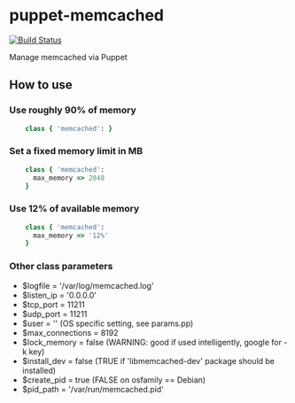 # puppet-memcached

[![Build Status](https://secure.travis-ci.org/saz/puppet-memcached.png)](http://travis-ci.org/saz/puppet-memcached)

Manage memcached via Puppet

## How to use

### Use roughly 90% of memory

```ruby
    class { 'memcached': }
```

### Set a fixed memory limit in MB

```ruby
    class { 'memcached':
      max_memory => 2048
    }
```

### Use 12% of available memory

```ruby
    class { 'memcached':
      max_memory => '12%'
    }
```

### Other class parameters

* $logfile = '/var/log/memcached.log'
* $listen_ip = '0.0.0.0'
* $tcp_port = 11211
* $udp_port = 11211
* $user = '' (OS specific setting, see params.pp)
* $max_connections = 8192
* $lock_memory = false (WARNING: good if used intelligently, google for -k key)
* $install_dev = false (TRUE if 'libmemcached-dev' package should be installed)
* $create_pid   = true  (FALSE on osfamily == Debian)
* $pid_path    = '/var/run/memcached.pid'
